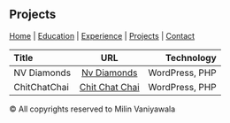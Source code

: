 ## Projects

[Home](index.markdown) | [Education](education.markdown) | [Experience](experience.markdown) | [Projects](project.markdown) | [Contact](contact.markdown)

| Title        |                      URL                       |     Technology |
| :----------- | :--------------------------------------------: | -------------: |
| NV Diamonds  |     [Nv Diamonds](https://nvdiamonds.in/)      | WordPress, PHP |
| ChitChatChai | [Chit Chat Chai](https://www.chitchatchai.in/) | WordPress, PHP |

© All copyrights reserved to Milin Vaniyawala
